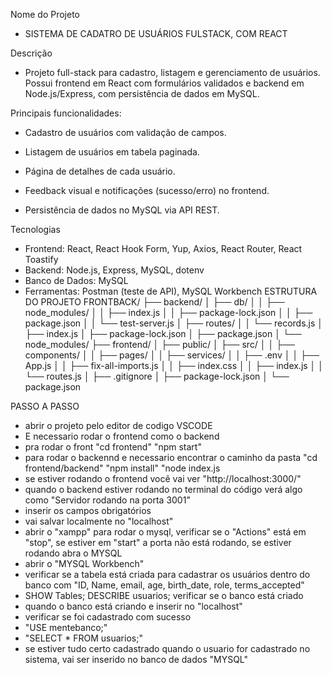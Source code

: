 Nome do Projeto

* SISTEMA DE CADATRO DE USUÁRIOS FULSTACK, COM REACT

Descrição

* Projeto full-stack para cadastro, listagem e gerenciamento de usuários. Possui frontend em React com formulários validados e backend em Node.js/Express, com persistência de dados em MySQL.

Principais funcionalidades:

* Cadastro de usuários com validação de campos.

* Listagem de usuários em tabela paginada.

* Página de detalhes de cada usuário.

* Feedback visual e notificações (sucesso/erro) no frontend.

* Persistência de dados no MySQL via API REST.

Tecnologias

* Frontend: React, React Hook Form, Yup, Axios, React Router, React Toastify
* Backend: Node.js, Express, MySQL, dotenv
* Banco de Dados: MySQL
* Ferramentas: Postman (teste de API), MySQL Workbench
ESTRUTURA DO PROJETO
FRONTBACK/
├── backend/
│   ├── db/
│   │   ├── node_modules/
│   │   ├── index.js
│   │   ├── package-lock.json
│   │   ├── package.json
│   │   └── test-server.js
│   ├── routes/
│   │   └── records.js
│   ├── index.js
│   ├── package-lock.json
│   ├── package.json
│   └── node_modules/
├── frontend/
│   ├── public/
│   ├── src/
│   │   ├── components/
│   │   ├── pages/
│   │   ├── services/
│   │   ├── .env
│   │   ├── App.js
│   │   ├── fix-all-imports.js
│   │   ├── index.css
│   │   ├── index.js
│   │   └── routes.js
│   ├── .gitignore
│   ├── package-lock.json
│   └── package.json
      
PASSO A PASSO
* abrir o projeto pelo editor de codigo VSCODE
* E necessario rodar o frontend como o backend
* pra rodar o front "cd frontend" "npm start"
* para rodar o backennd e necessario encontrar o caminho da pasta "cd frontend/backend" "npm install" "node index.js
* se estiver rodando o frontend  você vai ver "http://localhost:3000/"
* quando o backend estiver rodando no terminal do código verá algo como "Servidor rodando na porta 3001"
* inserir os campos obrigatórios
* vai salvar localmente no "localhost"
* abrir o "xampp" para rodar o mysql, verificar se o "Actions" está em "stop", se estiver em "start" a porta não está rodando, se estiver rodando abra o MYSQL
* abrir o "MYSQL Workbench" 
* verificar se a tabela está criada para cadastrar os usuários dentro do banco com "ID, Name, email, age, birth_date, role, terms_accepted"
* SHOW Tables;
DESCRIBE usuarios;
verificar se o banco está criado 
* quando o banco está criando e inserir no "localhost"
* verificar se foi cadastrado com sucesso
* "USE mentebanco;"
* "SELECT * FROM usuarios;"
* se estiver tudo certo cadastrado quando o usuario for cadastrado no sistema, vai ser inserido no banco de dados "MYSQL"

